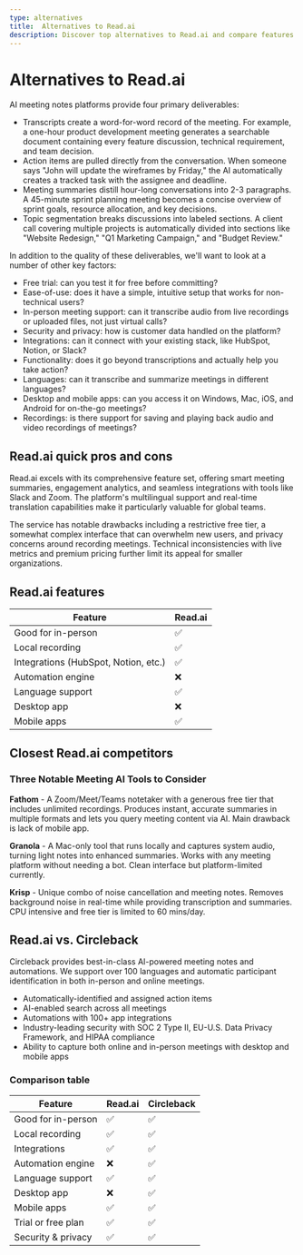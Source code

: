 ```yaml
---
type: alternatives
title:  Alternatives to Read.ai  
description: Discover top alternatives to Read.ai and compare features with Circleback. Find the best meeting analytics and productivity tools for your team.
---
```


# Alternatives to Read.ai    
AI meeting notes platforms provide four primary deliverables:  
  
* Transcripts create a word-for-word record of the meeting. For example, a one-hour product development meeting generates a searchable document containing every feature discussion, technical requirement, and team decision.  
* Action items are pulled directly from the conversation. When someone says "John will update the wireframes by Friday," the AI automatically creates a tracked task with the assignee and deadline.  
* Meeting summaries distill hour-long conversations into 2-3 paragraphs. A 45-minute sprint planning meeting becomes a concise overview of sprint goals, resource allocation, and key decisions.  
* Topic segmentation breaks discussions into labeled sections. A client call covering multiple projects is automatically divided into sections like "Website Redesign," "Q1 Marketing Campaign," and "Budget Review."  
  
In addition to the quality of these deliverables, we'll want to look at a number of other key factors:  
  
* Free trial: can you test it for free before committing?  
* Ease-of-use: does it have a simple, intuitive setup that works for non-technical users?  
* In-person meeting support: can it transcribe audio from live recordings or uploaded files, not just virtual calls?  
* Security and privacy: how is customer data handled on the platform?  
* Integrations: can it connect with your existing stack, like HubSpot, Notion, or Slack?  
* Functionality: does it go beyond transcriptions and actually help you take action?  
* Languages: can it transcribe and summarize meetings in different languages?  
* Desktop and mobile apps: can you access it on Windows, Mac, iOS, and Android for on-the-go meetings?  
* Recordings: is there support for saving and playing back audio and video recordings of meetings?    
## Read.ai quick pros and cons    
Read.ai excels with its comprehensive feature set, offering smart meeting summaries, engagement analytics, and seamless integrations with tools like Slack and Zoom. The platform's multilingual support and real-time translation capabilities make it particularly valuable for global teams.

The service has notable drawbacks including a restrictive free tier, a somewhat complex interface that can overwhelm new users, and privacy concerns around recording meetings. Technical inconsistencies with live metrics and premium pricing further limit its appeal for smaller organizations.  
## Read.ai features    
Feature                                | Read.ai
---------------------------------------|--------
Good for in-person                     | ✅
Local recording                        | ✅
Integrations (HubSpot, Notion, etc.)   | ✅
Automation engine                      | ❌
Language support                       | ✅
Desktop app                           | ❌
Mobile apps                           | ✅  
## Closest Read.ai competitors    
### Three Notable Meeting AI Tools to Consider

**Fathom** - A Zoom/Meet/Teams notetaker with a generous free tier that includes unlimited recordings. Produces instant, accurate summaries in multiple formats and lets you query meeting content via AI. Main drawback is lack of mobile app.

**Granola** - A Mac-only tool that runs locally and captures system audio, turning light notes into enhanced summaries. Works with any meeting platform without needing a bot. Clean interface but platform-limited currently.

**Krisp** - Unique combo of noise cancellation and meeting notes. Removes background noise in real-time while providing transcription and summaries. CPU intensive and free tier is limited to 60 mins/day.  
## Read.ai vs. Circleback  
Circleback provides best-in-class AI-powered meeting notes and automations. We support over 100 languages and automatic participant identification in both in-person and online meetings.  
  
* Automatically-identified and assigned action items  
* AI-enabled search across all meetings  
* Automations with 100+ app integrations  
* Industry-leading security with SOC 2 Type II, EU-U.S. Data Privacy Framework, and HIPAA compliance  
* Ability to capture both online and in-person meetings with desktop and mobile apps    
### Comparison table  
| Feature | Read.ai | Circleback |
|----------|---------|------------|
| Good for in-person | ✅ | ✅ |
| Local recording | ✅ | ✅ |
| Integrations | ✅ | ✅ |
| Automation engine | ❌ | ✅ |
| Language support | ✅ | ✅ |
| Desktop app | ❌ | ✅ |
| Mobile apps | ✅ | ✅ |
| Trial or free plan | ✅ | ✅ |
| Security & privacy | ✅ | ✅ |